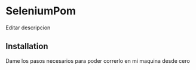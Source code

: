 # SeleniumPom

Editar descripcion

## Installation

Dame los pasos necesarios para poder correrlo en mi maquina desde cero
